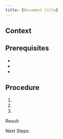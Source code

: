 ```yaml
---
title: {Document title}
---
```


<!-- Use this template to write "how-to" instructions that enable users to accomplish a task. Each task topic should tell how to perform a single, specific procedure. 

You can use this template for any step-by-step instruction, no matter whether it's a task during the getting started guide, a tutorial for software developers, or an operational guide.

For the document file name, follow the pattern `{COMPONENT_ABBRV}-{NUMBER_PER_COMPONENT}-{FILE_NAME}.md`.

Select a title that describes the task that's accomplished, not the documented software feature. For example, use "Define resource consumption", not "Select a profile". You can use the gerund form "Selecting...", imperative "Select...", or "How to select...".

With regards to structure, it’s nice to have an **introductory paragraph** ("why would I want to do this task?"), **prerequisites** if needed, then the **steps**, and finally the expected **result** that shows the operation was successful.
It's good practice to have 5-9 steps; anything longer can probably be split.
-->

## Context

<!-- Briefly provide background information for the task so that the users understand the purpose of the task and what they will gain by completing the task correctly. This section should be brief and does not replace or recreate a concept topic on the same subject, although the context section might include some conceptual information.
-->

## Prerequisites

<!-- Describes information that the user needs to know or things they need to do or have before starting the immediate task. 
If it's more than one prerequisite, use an unordered list.
For example, specify the authorizations the user must have and what software (and versions) must be installed already.
 -->

- 
- 
- 

## Procedure

<!-- Provide a series of steps needed to perform the task. 
Use a numbered list with one number for each action that the users must take. 

It's good practice to describe the result of the procedure so that the users can see they accomplished the task successfully. 
Sometimes it's also very helpful to describe the result of a specific step (don't use a number for step results, just a new line below the step). Remember about appropriate indentation for this line.

If the task at hand is typically followed by another one, you can add a link to that other document as "Next Steps".
-->

1. 
2. 
3. 

Result: 

Next Steps: 
